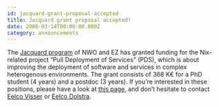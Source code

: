 ```yaml
---
id: jacquard-grant-proposal-accepted
title: Jacquard grant proposal accepted!
date: 2008-03-14T00:00:00.000Z
category: announcements
---
```


The [Jacquard program](https://web.archive.org/web/20130923164506/https://www.nwo.nl/onderzoek-en-resultaten/programmas/Jacquard) of NWO and EZ has granted funding for the Nix-related project “Pull Deployment of Services” (PDS), which is about improving the deployment of software and services in complex heterogenous environments. The grant consists of 368 K€ for a PhD student (4 years) and a postdoc (3 years). If you’re interested in these positions, please have a look at [this page](http://swerl.tudelft.nl/bin/view/Main/PDS), and don’t hesitate to contact [Eelco Visser](http://swerl.tudelft.nl/bin/view/EelcoVisser) or [Eelco Dolstra](https://edolstra.github.io/).
